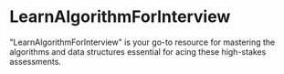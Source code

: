 # LearnAlgorithmForInterview
"LearnAlgorithmForInterview" is your go-to resource for mastering the algorithms and data structures essential for acing these high-stakes assessments.

